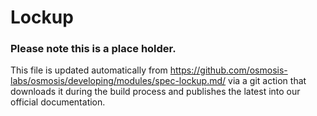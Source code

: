 # Lockup

### Please note this is a place holder.
This file is updated automatically from https://github.com/osmosis-labs/osmosis/developing/modules/spec-lockup.md/ via a git action that downloads it during the build process and publishes the latest into our official documentation.

